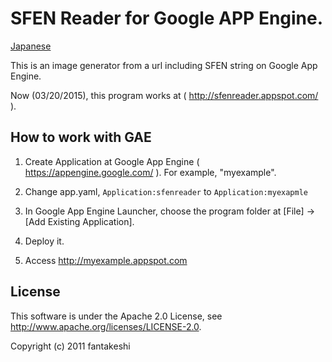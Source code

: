 # SFEN Reader for Google APP Engine.

[Japanese](README.ja.md)

This is an image generator from a url including SFEN string on Google App Engine.

Now (03/20/2015), this program works at ( http://sfenreader.appspot.com/ ).

## How to work with GAE

1. Create Application at Google App Engine (  https://appengine.google.com/ ). For example, "myexample".

1. Change app.yaml, `Application:sfenreader` to `Application:myexapmle`

1. In Google App Engine Launcher, choose the program folder at [File] -> [Add Existing Application].

1. Deploy it.

1. Access http://myexample.appspot.com

## License

This software is under the Apache 2.0 License, see http://www.apache.org/licenses/LICENSE-2.0.

Copyright (c) 2011 fantakeshi
